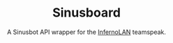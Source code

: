 <h1 align="center">Sinusboard</h1>
<p align="center">A Sinusbot API wrapper for the <a href="https://infernolan.co.uk/">InfernoLAN</a> teamspeak.</p>
